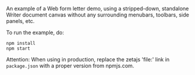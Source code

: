 An example of a Web form letter demo, using a stripped-down, standalone Writer document canvas
without any surrounding menubars, toolbars, side panels, etc.

To run the example, do:
```
npm install
npm start
```

Attention: When using in production, replace the zetajs 'file:' link in `package.json` with a proper version from npmjs.com.
